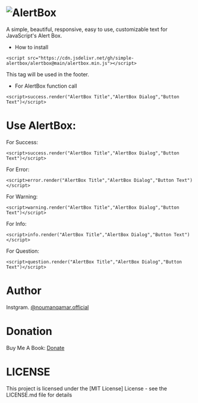 
# ![AlertBox](https://github.com/simple-alertbox/alertbox/blob/main/alert.png)
A simple, beautiful, responsive, easy to use, customizable text for JavaScript's Alert Box.
* How to install

```
<script src="https://cdn.jsdelivr.net/gh/simple-alertbox/alertbox@main/alertbox.min.js"></script>
```
This tag will be used in the footer.

* For AlertBox function call

```
<script>success.render("AlertBox Title","AlertBox Dialog","Button Text")</script>
```
# Use AlertBox:
  For Success: 
  ```
  <script>success.render("AlertBox Title","AlertBox Dialog","Button Text")</script>
  ```
  For Error:
  ```
  <script>error.render("AlertBox Title","AlertBox Dialog","Button Text")</script>
  ```
  For Warning:
  ```
  <script>warning.render("AlertBox Title","AlertBox Dialog","Button Text")</script>
  ```
  For Info:
  ```
  <script>info.render("AlertBox Title","AlertBox Dialog","Button Text")</script>
  ```
  For Question:
  ```
  <script>question.render("AlertBox Title","AlertBox Dialog","Button Text")</script>
  ```
  
 
 # Author
 Instgram. [@noumanqamar.official](https://www.instagram.com/noumanqamar.official/)
 
 # Donation
 Buy Me A Book: [Donate](https://www.buymeacoffee.com/antech)
 
 # LICENSE
 This project is licensed under the [MIT License] License - see the LICENSE.md file for details
